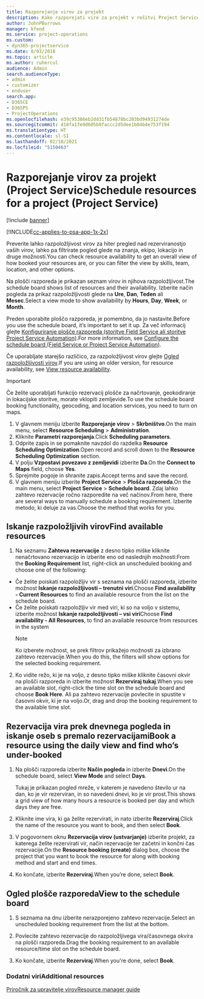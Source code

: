 ```yaml
---
title: Razporejanje virov za projekt
description: Kako razporejati vire za projekt v rešitvi Project Service
author: JohnPBurrows
manager: kfend
ms.service: project-operations
ms.custom:
- dyn365-projectservice
ms.date: 8/03/2018
ms.topic: article
ms.author: ruhercul
audience: Admin
search.audienceType:
- admin
- customizer
- enduser
search.app:
- D365CE
- D365PS
- ProjectOperations
ms.openlocfilehash: e39c95386eb2dd31fb54878bc203bd94931274de
ms.sourcegitcommit: 418fa1fe9d605b8faccc2d5dee1b04b4e753f194
ms.translationtype: HT
ms.contentlocale: sl-SI
ms.lasthandoff: 02/10/2021
ms.locfileid: "5150463"
---
```

# <a name="schedule-resources-for-a-project-project-service"></a><span data-ttu-id="2a28a-103">Razporejanje virov za projekt (Project Service)</span><span class="sxs-lookup"><span data-stu-id="2a28a-103">Schedule resources for a project (Project Service)</span></span>

[!include [banner](../includes/psa-now-project-operations.md)]

[!INCLUDE[cc-applies-to-psa-app-1x-2x](../includes/cc-applies-to-psa-app-1x-2x.md)]

<span data-ttu-id="2a28a-104">Preverite lahko razpoložljivost virov za hiter pregled nad rezerviranostjo vaših virov, lahko pa filtrirate pogled glede na znanja, ekipo, lokacijo in druge možnosti.</span><span class="sxs-lookup"><span data-stu-id="2a28a-104">You can check resource availability to get an overall view of how booked your resources are, or you can filter the view by skills, team, location, and other options.</span></span>  
  
<span data-ttu-id="2a28a-105">Na plošči razporeda je prikazan seznam virov in njihova razpoložljivost.</span><span class="sxs-lookup"><span data-stu-id="2a28a-105">The schedule board shows list of resources and their availability.</span></span> <span data-ttu-id="2a28a-106">Izberite način pogleda za prikaz razpoložljivosti glede na **Ure**, **Dan**, **Teden** ali **Mesec**.</span><span class="sxs-lookup"><span data-stu-id="2a28a-106">Select a view mode to show availability by **Hours**, **Day**, **Week**, or **Month**.</span></span>  
  
<span data-ttu-id="2a28a-107">Preden uporabite ploščo razporeda, je pomembno, da jo nastavite.</span><span class="sxs-lookup"><span data-stu-id="2a28a-107">Before you use the schedule board, it’s important to set it up.</span></span> <span data-ttu-id="2a28a-108">Za več informacij glejte [Konfiguriranje plošče razporeda (storitve Field Service ali storitve Project Service Automation)](https://docs.microsoft.com/dynamics365/field-service/configure-schedule-board).</span><span class="sxs-lookup"><span data-stu-id="2a28a-108">For more information, see [Configure the schedule board (Field Service or Project Service Automation)](https://docs.microsoft.com/dynamics365/field-service/configure-schedule-board).</span></span>
  
<span data-ttu-id="2a28a-109">Če uporabljate starejšo različico, za razpoložljivost virov glejte [Ogled razpoložljivosti virov](../psa/view-resource-availability.md).</span><span class="sxs-lookup"><span data-stu-id="2a28a-109">If you are using an older version, for resource availability, see [View resource availability](../psa/view-resource-availability.md).</span></span>  

> [!IMPORTANT]
>  <span data-ttu-id="2a28a-110">Če želite uporabljati funkcijo rezervacij plošče za načrtovanje, geokodiranje in lokacijske storitve, morate vklopiti zemljevide.</span><span class="sxs-lookup"><span data-stu-id="2a28a-110">To use the schedule board booking functionality, geocoding, and location services, you need to turn on maps.</span></span>  
> 
> 1. <span data-ttu-id="2a28a-111">V glavnem meniju izberite **Razporejanje virov** > **Skrbništvo**.</span><span class="sxs-lookup"><span data-stu-id="2a28a-111">On the main menu, select **Resource Scheduling** > **Administration**.</span></span>  
> 2. <span data-ttu-id="2a28a-112">Kliknite **Parametri razporejanja**.</span><span class="sxs-lookup"><span data-stu-id="2a28a-112">Click **Scheduling parameters**.</span></span>  
> 3. <span data-ttu-id="2a28a-113">Odprite zapis in se pomaknite navzdol do razdelka **Resource Scheduling Optimization**.</span><span class="sxs-lookup"><span data-stu-id="2a28a-113">Open record and scroll down to the **Resource Scheduling Optimization** section.</span></span>  
> 4. <span data-ttu-id="2a28a-114">V polju **Vzpostavi povezavo z zemljevidi** izberite **Da**.</span><span class="sxs-lookup"><span data-stu-id="2a28a-114">On the **Connect to Maps** field, choose **Yes**.</span></span>  
> 5. <span data-ttu-id="2a28a-115">Sprejmite pogoje in shranite zapis.</span><span class="sxs-lookup"><span data-stu-id="2a28a-115">Accept terms and save the record.</span></span>  
> 6. <span data-ttu-id="2a28a-116">V glavnem meniju izberite **Project Service** > **Plošča razporeda**.</span><span class="sxs-lookup"><span data-stu-id="2a28a-116">On the main menu, select **Project Service** > **Schedule board**.</span></span> <span data-ttu-id="2a28a-117">Zdaj lahko zahtevo rezervacije ročno razporedite na več načinov.</span><span class="sxs-lookup"><span data-stu-id="2a28a-117">From here, there are several ways to manually schedule a booking requirement.</span></span> <span data-ttu-id="2a28a-118">Izberite metodo, ki deluje za vas.</span><span class="sxs-lookup"><span data-stu-id="2a28a-118">Choose the method that works for you.</span></span>
  
## <a name="find-available-resources"></a><span data-ttu-id="2a28a-119">Iskanje razpoložljivih virov</span><span class="sxs-lookup"><span data-stu-id="2a28a-119">Find available resources</span></span>

1.  <span data-ttu-id="2a28a-120">Na seznamu **Zahteva rezervacije** z desno tipko miške kliknite nenačrtovano rezervacijo in izberite eno od naslednjih možnosti:</span><span class="sxs-lookup"><span data-stu-id="2a28a-120">From the **Booking Requirement** list, right-click an unscheduled booking and choose one of the following:</span></span>  
  
- <span data-ttu-id="2a28a-121">Če želite poiskati razpoložljiv vir s seznama na plošči razporeda, izberite možnost **Iskanje razpoložljivosti – trenutni viri**.</span><span class="sxs-lookup"><span data-stu-id="2a28a-121">Choose **Find availability - Current Resources** to find an available resource from the list on the schedule board.</span></span>  
- <span data-ttu-id="2a28a-122">Če želite poiskati razpoložljiv vir med viri, ki so na voljo v sistemu, izberite možnost **Iskanje razpoložljivosti – vsi viri**</span><span class="sxs-lookup"><span data-stu-id="2a28a-122">Choose **Find availability - All Resources**, to find an available resource from resources in the system</span></span>  
   > [!NOTE]
   >  <span data-ttu-id="2a28a-123">Ko izberete možnost, se prek filtrov prikažejo možnosti za izbrano zahtevo rezervacije.</span><span class="sxs-lookup"><span data-stu-id="2a28a-123">When you do this, the filters will show options for the selected booking requirement.</span></span>  
  
2. <span data-ttu-id="2a28a-124">Ko vidite režo, ki je na voljo, z desno tipko miške kliknite časovni okvir na plošči razporeda in izberite možnost **Rezerviraj tukaj**.</span><span class="sxs-lookup"><span data-stu-id="2a28a-124">When you see an available slot, right-click the time slot on the schedule board and choose **Book Here**.</span></span> <span data-ttu-id="2a28a-125">Ali pa zahtevo rezervacije povlecite in spustite v časovni okvir, ki je na voljo.</span><span class="sxs-lookup"><span data-stu-id="2a28a-125">Or, drag and drop the booking requirement to the available time slot.</span></span>  
  

## <a name="book-a-resource-using-the-daily-view-and-find-whos-under-booked"></a><span data-ttu-id="2a28a-126">Rezervacija vira prek dnevnega pogleda in iskanje oseb s premalo rezervacijami</span><span class="sxs-lookup"><span data-stu-id="2a28a-126">Book a resource using the daily view and find who’s under-booked</span></span>
  
1.  <span data-ttu-id="2a28a-127">Na plošči razporeda izberite **Način pogleda** in izberite **Dnevi**.</span><span class="sxs-lookup"><span data-stu-id="2a28a-127">On the schedule board, select **View Mode** and select **Days**.</span></span>  
  
    <span data-ttu-id="2a28a-128">Tukaj je prikazan pogled mreže, v katerem je navedeno število ur na dan, ko je vir rezerviran, in so navedeni dnevi, ko je vir prost.</span><span class="sxs-lookup"><span data-stu-id="2a28a-128">This shows a grid view of how many hours a resource is booked per day and which days they are free.</span></span>  
  
2.  <span data-ttu-id="2a28a-129">Kliknite ime vira, ki ga želite rezervirati, in nato izberite **Rezerviraj**.</span><span class="sxs-lookup"><span data-stu-id="2a28a-129">Click the name of the resource you want to book, and then select **Book**.</span></span>  
  
3.  <span data-ttu-id="2a28a-130">V pogovornem oknu **Rezervacija virov (ustvarjanje)** izberite projekt, za katerega želite rezervirati vir, način rezervacije ter začetni in končni čas rezervacije.</span><span class="sxs-lookup"><span data-stu-id="2a28a-130">On the **Resource booking (create)** dialog box, choose the project that you want to book the resource for along with booking method and start and end times.</span></span>  
  
4.  <span data-ttu-id="2a28a-131">Ko končate, izberite **Rezerviraj**.</span><span class="sxs-lookup"><span data-stu-id="2a28a-131">When you’re done, select **Book**.</span></span>  
  
## <a name="view-to-the-schedule-board"></a><span data-ttu-id="2a28a-132">Ogled plošče razporeda</span><span class="sxs-lookup"><span data-stu-id="2a28a-132">View to the schedule board</span></span>
  
1.  <span data-ttu-id="2a28a-133">S seznama na dnu izberite nerazporejeno zahtevo rezervacije.</span><span class="sxs-lookup"><span data-stu-id="2a28a-133">Select an unscheduled booking requirement from the list at the bottom.</span></span>  
  
2.  <span data-ttu-id="2a28a-134">Povlecite zahtevo rezervacije do razpoložljivega vira/časovnega okvira na plošči razporeda.</span><span class="sxs-lookup"><span data-stu-id="2a28a-134">Drag the booking requirement to an available resource/time slot on the schedule board.</span></span>  
  
3.  <span data-ttu-id="2a28a-135">Ko končate, izberite **Rezerviraj**.</span><span class="sxs-lookup"><span data-stu-id="2a28a-135">When you're done, select **Book**.</span></span>  
  
### <a name="additional-resources"></a><span data-ttu-id="2a28a-136">Dodatni viri</span><span class="sxs-lookup"><span data-stu-id="2a28a-136">Additional resources</span></span>  
 [<span data-ttu-id="2a28a-137">Priročnik za upravitelje virov</span><span class="sxs-lookup"><span data-stu-id="2a28a-137">Resource manager guide</span></span>](../psa/resource-manager-guide.md)
